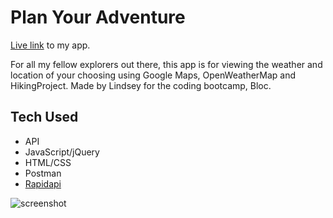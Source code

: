 
# Plan Your Adventure
[Live link](https://codelikeagirl29.github.io/adventure-planner/) to my app.

For all my fellow explorers out there, this app is for viewing the weather and location of your choosing using Google Maps, OpenWeatherMap and HikingProject. Made by Lindsey for the coding bootcamp, Bloc.

## Tech Used
- API
- JavaScript/jQuery
- HTML/CSS
- Postman
- [Rapidapi](https://rapidapi.com/marketplace)

![screenshot](https://user-images.githubusercontent.com/25946305/123229214-13645680-d4a4-11eb-9d4d-1b4ea03bd9c4.jpg)

